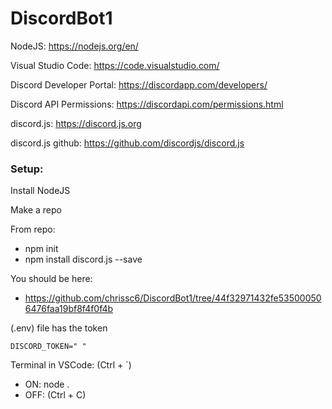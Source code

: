 # DiscordBot1

NodeJS: https://nodejs.org/en/

Visual Studio Code: https://code.visualstudio.com/

Discord Developer Portal: https://discordapp.com/developers/

Discord API Permissions: https://discordapi.com/permissions.html

discord.js: https://discord.js.org

discord.js github: https://github.com/discordjs/discord.js


### Setup:

Install NodeJS

Make a repo

From repo:
 * npm init
 * npm install discord.js --save

You should be here:
 * https://github.com/chrissc6/DiscordBot1/tree/44f32971432fe535000506476faa19bf8f4f0f4b

(.env) file has the token
```
DISCORD_TOKEN=" "
```

Terminal in VSCode: (Ctrl + `)
 * ON: node .
 * OFF: (Ctrl + C)